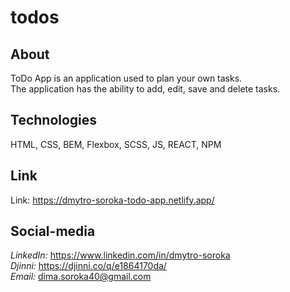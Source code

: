 # todos

## About

ToDo App is an application used to plan your own tasks. <br/>
The application has the ability to add, edit, save and delete tasks.


## Technologies

HTML, CSS, BEM, Flexbox, SCSS, JS, REACT, NPM



## Link

Link: https://dmytro-soroka-todo-app.netlify.app/



## Social-media

_LinkedIn:_ https://www.linkedin.com/in/dmytro-soroka <br/>
_Djinni:_ https://djinni.co/q/e1864170da/ <br/>
_Email:_ dima.soroka40@gmail.com
